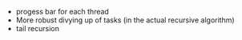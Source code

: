 
- progess bar for each thread
- More robust divying up of tasks (in the actual recursive algorithm)
- tail recursion


